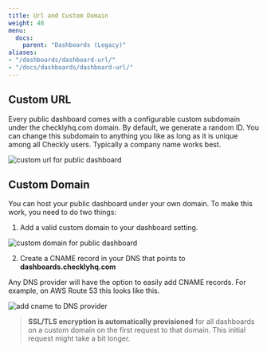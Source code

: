 ```yaml
---
title: Url and Custom Domain
weight: 48
menu:
  docs:
    parent: "Dashboards (Legacy)"
aliases:
- "/dashboards/dashboard-url/"
- "/docs/dashboards/dashboard-url/"
---
```


## Custom URL

Every public dashboard comes with a configurable custom subdomain under the checklyhq.com domain. By default, we generate
a random ID. You can change this subdomain to anything you like as long as it is unique among all Checkly users.
Typically a company name works best.

![custom url for public dashboard](/docs/images/dashboards/custom_url.png)


## Custom Domain

You can host your public dashboard under your own domain. To make this work, you need to do two things:

1. Add a valid custom domain to your dashboard setting.

![custom domain for public dashboard](/docs/images/dashboards/custom_domain.png)

2. Create a CNAME record in your DNS that points to **dashboards.checklyhq.com**

Any DNS provider will have the option to easily add CNAME records. For example, on AWS Route 53 this looks like this.

![add cname to DNS provider](/docs/images/dashboards/aws_cname.png)

> **SSL/TLS encryption is automatically provisioned** for all dashboards on a custom domain on the first request to that domain. This
initial request might take a bit longer.
